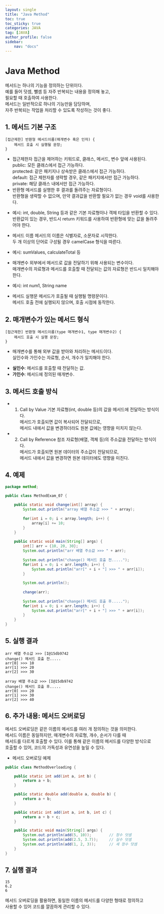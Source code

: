 ```yaml
---
layout: single
title: "Java Method"
toc: true
toc_sticky: true
categories: JAVA
tag: [JAVA]
author_profile: false
sidebar:
    nav: "docs"
---
```


# Java Method

메서드는 하나의 기능을 정의하는 단위이다. <br/>
예를 들어 덧셈, 뺄셈 등 자주 반복되는 내용을 정의해 놓고,<br/>
필요할 때 호출하여 사용한다.<br/>
메서드는 일반적으로 하나의 기능만을 담당하며, <br/>
자주 반복되는 작업을 처리할 수 있도록 작성하는 것이 좋다.<br/>

## 1. 메서드 기본 구조
```
[접근제한] 반환형 메서드이름(매개변수 혹은 인자) {
    메서드 호출 시 실행될 문장;
}
```
- 접근제한자
접근을 제어하는 키워드로, 클래스, 메서드, 변수 앞에 사용된다.<br/>
public: 모든 클래스에서 접근 가능하다.<br/>
protected: 같은 패키지나 상속받은 클래스에서 접근 가능하다.<br/>
default: 접근 제한자를 생략할 경우, 같은 패키지에서만 접근 가능하다.<br/>
private: 해당 클래스 내에서만 접근 가능하다.<br/>
- 반환형
메서드를 실행한 후 결과를 돌려주는 자료형이다. <br/>
반환형을 생략할 수 없으며, 만약 결과값을 반환할 필요가 없는 경우 void를 사용한다.<br/>
* 예시: int, double, String 등과 같은 기본 자료형이나 객체 타입을 반환할 수 있다.<br/>
반환값이 있는 경우, 반드시 return 키워드를 사용하여 반환형에 맞는 값을 돌려주어야 한다.<br/>

- 메서드 이름
메서드의 이름은 식별자로, 소문자로 시작한다.<br/>
두 개 이상의 단어로 구성될 경우 camelCase 형식을 따른다.<br/>

* 예시: sumValues, calculateTotal 등<br/>
- 매개변수
외부에서 메서드로 값을 전달하기 위해 사용되는 변수이다.<br/>
매개변수의 자료형과 메서드를 호출할 때 전달되는 값의 자료형은 반드시 일치해야 한다.<br/>

* 예시: int num1, String name
- 메서드 실행문
메서드가 호출될 때 실행될 명령문이다. <br/>
메서드 호출 전에 실행되지 않으며, 호출 시점에 동작한다.<br/>



## 2. 매개변수가 있는 메서드 형식
```
[접근제한] 반환형 메서드이름(type 매개변수1, type 매개변수2) {
    메서드 호출 시 실행 문장;
}
```
* 매개변수를 통해 외부 값을 받아와 처리하는 메서드이다.<br/>
 실인수와 가인수는 자료형, 순서, 개수가 일치해야 한다.<br/>
- **실인수**: 메서드를 호출할 때 전달하는 값.
- **가인수**: 메서드에 정의된 매개변수.


## 3. 메서드 호출 방식

- 1) Call by Value
기본 자료형(int, double 등)의 값을 메서드에 전달하는 방식이다. <br/>
메서드가 호출되면 값이 복사되어 전달되므로, <br/>
메서드 내에서 값을 변경하더라도 원본 값에는 영향을 미치지 않는다.<br/>

- 2) Call by Reference
참조 자료형(배열, 객체 등)의 주소값을 전달하는 방식이다. <br/>
메서드가 호출되면 원본 데이터의 주소값이 전달되므로, <br/>
메서드 내에서 값을 변경하면 원본 데이터에도 영향을 미친다.<br/>



## 4. 예제 
```java
package method;

public class MethodExam_07 {
    
    public static void change(int[] array) {
        System.out.println("array 배열 주소값 >>> " + array);
        
        for(int i = 0; i < array.length; i++) {
            array[i] += 10;
        }
    }
    
    public static void main(String[] args) {
        int[] arr = {10, 20, 30};
        System.out.println("arr 배열 주소값 >>> " + arr);
        
        System.out.println("change() 메서드 호출 전.....");
        for(int i = 0; i < arr.length; i++) {
            System.out.println("arr[" + i + "] >>> " + arr[i]);
        }
        
        System.out.println();
        
        change(arr);
        
        System.out.println("change() 메서드 호출 후.....");
        for(int i = 0; i < arr.length; i++) {
            System.out.println("arr[" + i + "] >>> " + arr[i]);
        }
    }
}
```


## 5. 실행 결과
```
arr 배열 주소값 >>> [I@15db9742
change() 메서드 호출 전.....
arr[0] >>> 10
arr[1] >>> 20
arr[2] >>> 30

array 배열 주소값 >>> [I@15db9742
change() 메서드 호출 후.....
arr[0] >>> 20
arr[1] >>> 30
arr[2] >>> 40
```

## 6. 추가 내용: 메서드 오버로딩
메서드 오버로딩은 같은 이름의 메서드를 여러 개 정의하는 것을 의미한다.<br/> 
메서드 이름은 동일하지만, 매개변수의 자료형, 개수, 순서가 다를 때 <br/>
메서드를 다르게 호출할 수 있다. 이를 통해 같은 이름의 메서드를 다양한 방식으로 <br/>
호출할 수 있어, 코드의 가독성과 유연성을 높일 수 있다.<br/>


- 메서드 오버로딩 예제
```java
public class MethodOverloading {

    public static int add(int a, int b) {
        return a + b;
    }

    public static double add(double a, double b) {
        return a + b;
    }

    public static int add(int a, int b, int c) {
        return a + b + c;
    }

    public static void main(String[] args) {
        System.out.println(add(5, 10));        // 정수 덧셈
        System.out.println(add(2.5, 3.7));     // 실수 덧셈
        System.out.println(add(1, 2, 3));      // 세 정수 덧셈
    }
}
```

## 7. 실행 결과
```
15
6.2
6
```
메서드 오버로딩을 활용하면, 동일한 이름의 메서드를 다양한 형태로 정의하고<br/>
 사용할 수 있어 코드를 깔끔하게 관리할 수 있다.<br/>